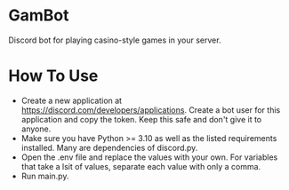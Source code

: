 # GamBot
Discord bot for playing casino-style games in your server.

# How To Use
- Create a new application at https://discord.com/developers/applications. Create a bot user for this application and copy the token. Keep this safe and don't give it to anyone.
- Make sure you have Python >= 3.10 as well as the listed requirements installed. Many are dependencies of discord.py.
- Open the .env file and replace the values with your own. For variables that take a lsit of values, separate each value with only a comma.
- Run main.py.